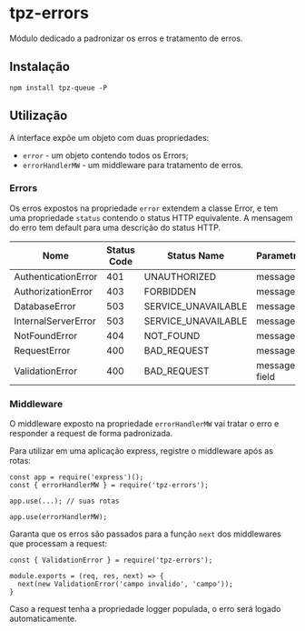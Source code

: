 # tpz-errors

Módulo dedicado a padronizar os erros e tratamento de erros.

## Instalação

`npm install tpz-queue -P`

## Utilização

A interface expõe um objeto com duas propriedades:

- `error` - um objeto contendo todos os Errors;
- `errorHandlerMW` - um middleware para tratamento de erros.

### Errors

Os erros expostos na propriedade `error` extendem a classe Error, e tem uma propriedade `status` contendo o status HTTP equivalente. A mensagem do erro tem default para uma descrição do status HTTP.

| Nome | Status Code | Status Name | Parametros |
| --- | --- | --- | --- |
| AuthenticationError | 401 | UNAUTHORIZED | message |
| AuthorizationError | 403 | FORBIDDEN | message |
| DatabaseError | 503 | SERVICE_UNAVAILABLE | message |
| InternalServerError | 503 | SERVICE_UNAVAILABLE | message |
| NotFoundError | 404 | NOT_FOUND | message |
| RequestError | 400 | BAD_REQUEST | message |
| ValidationError | 400 | BAD_REQUEST | message, field |

### Middleware

O middleware exposto na propriedade `errorHandlerMW` vai tratar o erro e responder a request de forma padronizada.

Para utilizar em uma aplicação express, registre o middleware após as rotas:
```
const app = require('express')();
const { errorHandlerMW } = require('tpz-errors');

app.use(...); // suas rotas

app.use(errorHandlerMW);
```

Garanta que os erros são passados para a função `next` dos middlewares que processam a request:
```
const { ValidationError } = require('tpz-errors');

module.exports = (req, res, next) => {
  next(new ValidationError('campo invalido', 'campo'));
}
```

Caso a request tenha a propriedade logger populada, o erro será logado automaticamente.
